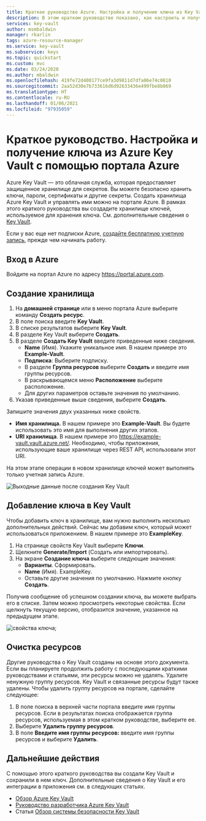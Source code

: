 ```yaml
---
title: Краткое руководство Azure. Настройка и получение ключа из Key Vault с помощью портала Azure | Документация Майкрософт
description: В этом кратком руководстве показано, как настроить и получить ключ из Azure Key Vault с помощью портала Azure
services: key-vault
author: msmbaldwin
manager: rkarlin
tags: azure-resource-manager
ms.service: key-vault
ms.subservice: keys
ms.topic: quickstart
ms.custom: mvc
ms.date: 03/24/2020
ms.author: mbaldwin
ms.openlocfilehash: 419fe72d400177ce9fa3d9811d7dfa06e74c0810
ms.sourcegitcommit: 2aa52d30e7b733616d6d92633436e499fbe8b069
ms.translationtype: HT
ms.contentlocale: ru-RU
ms.lasthandoff: 01/06/2021
ms.locfileid: "97935059"
---
```

# <a name="quickstart-set-and-retrieve-a-key-from-azure-key-vault-using-the-azure-portal"></a>Краткое руководство. Настройка и получение ключа из Azure Key Vault с помощью портала Azure

Azure Key Vault — это облачная служба, которая предоставляет защищенное хранилище для секретов. Вы можете безопасно хранить ключи, пароли, сертификаты и другие секреты. Создать хранилища Azure Key Vault и управлять ими можно на портале Azure. В рамках этого краткого руководства вы создадите хранилище ключей, используемое для хранения ключа. См. дополнительные сведения о [Key Vault](../general/overview.md).

Если у вас еще нет подписки Azure, [создайте бесплатную учетную запись](https://azure.microsoft.com/free/?WT.mc_id=A261C142F), прежде чем начинать работу.

## <a name="sign-in-to-azure"></a>Вход в Azure

Войдите на портал Azure по адресу https://portal.azure.com.

## <a name="create-a-vault"></a>Создание хранилища

1. На **домашней странице** или в меню портала Azure выберите команду **Создать ресурс**.
2. В поле поиска введите **Key Vault**.
3. В списке результатов выберите **Key Vault**.
4. В разделе Key Vault выберите **Создать**.
5. В разделе **Создать Key Vault** введите приведенные ниже сведения.
    - **Name** (Имя). Укажите уникальное имя. В нашем примере это **Example-Vault**. 
    - **Подписка**: Выберите подписку.
    - В разделе **Группа ресурсов** выберите **Создать** и введите имя группы ресурсов.
    - В раскрывающемся меню **Расположение** выберите расположение.
    - Для других параметров оставьте значения по умолчанию.
6. Указав приведенные выше сведения, выберите **Создать**.

Запишите значения двух указанных ниже свойств.

* **Имя хранилища.** В нашем примере это **Example-Vault**. Вы будете использовать это имя для выполнения других этапов.
* **URI хранилища**. В нашем примере это https://example-vault.vault.azure.net/. Необходимо, чтобы приложения, использующие ваше хранилище через REST API, использовали этот URI.

На этом этапе операции в новом хранилище ключей может выполнять только учетная запись Azure.

![Выходные данные после создания Key Vault](../media/keys/quick-create-portal/vault-properties.png)

## <a name="add-a-key-to-key-vault"></a>Добавление ключа в Key Vault

Чтобы добавить ключ в хранилище, вам нужно выполнить несколько дополнительных действий. Сейчас мы добавим ключ, который может использоваться приложением. В нашем примере это **ExampleKey**.

1. На странице свойств Key Vault выберите **Ключи**.
2. Щелкните **Generate/Import** (Создать или импортировать).
3. На экране **Создание ключа** выберите следующие значения:
    - **Варианты**. Сформировать.
    - **Name** (Имя). ExampleKey.
    - Оставьте другие значения по умолчанию. Нажмите кнопку **Создать**.

Получив сообщение об успешном создании ключа, вы можете выбрать его в списке. Затем можно просмотреть некоторые свойства. Если щелкнуть текущую версию, отобразится значение, указанное на предыдущем этапе.

![свойства ключа;](../media/keys/quick-create-portal/current-version-hidden.png)


## <a name="clean-up-resources"></a>Очистка ресурсов

Другие руководства о Key Vault созданы на основе этого документа. Если вы планируете продолжить работу с последующими краткими руководствами и статьями, эти ресурсы можно не удалять.
Удалите ненужную группу ресурсов. Key Vault и связанные ресурсы будут также удалены. Чтобы удалить группу ресурсов на портале, сделайте следующее:

1. В поле поиска в верхней части портала введите имя группы ресурсов. Если в результатах поиска отображается группа ресурсов, используемая в этом кратком руководстве, выберите ее.
2. Выберите **Удалить группу ресурсов**.
3. В поле **Введите имя группы ресурсов:** введите имя группы ресурсов и выберите **Удалить**.


## <a name="next-steps"></a>Дальнейшие действия

С помощью этого краткого руководства вы создали Key Vault и сохранили в нем ключ. Дополнительные сведения о Key Vault и его интеграции в приложения см. в следующих статьях.

- [Обзор Azure Key Vault](../general/overview.md)
- [Руководство разработчика Azure Key Vault](../general/developers-guide.md)
- Статья [Обзор системы безопасности Key Vault](../general/security-overview.md)